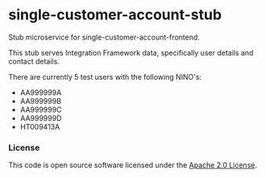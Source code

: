 
# single-customer-account-stub

Stub microservice for single-customer-account-frontend.

This stub serves Integration Framework data, specifically user details and contact details.

There are currently 5 test users with the following NINO's:
- AA999999A
- AA999999B
- AA999999C
- AA999999D
- HT009413A

### License

This code is open source software licensed under the [Apache 2.0 License]("http://www.apache.org/licenses/LICENSE-2.0.html").
